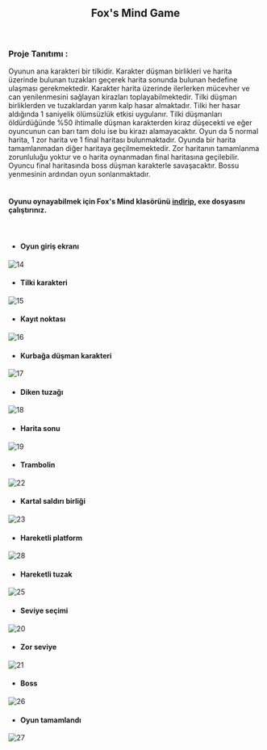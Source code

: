 <h2 align="center"> Fox's Mind Game </h2>
 
<br> <h3> Proje Tanıtımı : </h3>
Oyunun ana karakteri bir tilkidir. Karakter düşman birlikleri ve harita üzerinde bulunan tuzakları geçerek harita sonunda bulunan hedefine ulaşması gerekmektedir. Karakter harita üzerinde ilerlerken mücevher ve can yenilenmesini sağlayan kirazları toplayabilmektedir. Tilki düşman birliklerden ve tuzaklardan yarım kalp hasar almaktadır. Tilki her hasar aldığında 1 saniyelik ölümsüzlük etkisi uygulanır. Tilki düşmanları öldürdüğünde %50 ihtimalle düşman karakterden kiraz düşecekti ve eğer oyuncunun can barı tam dolu ise bu kirazı alamayacaktır. Oyun da 5 normal harita, 1 zor harita ve 1 final haritası bulunmaktadır. Oyunda bir harita tamamlanmadan diğer haritaya geçilmemektedir. Zor haritanın tamamlanma zorunluluğu yoktur ve o harita oynanmadan final haritasına geçilebilir. Oyuncu final haritasında boss düşman karakterle savaşacaktır. Bossu yenmesinin ardından oyun sonlanmaktadır. <br><br>

<h4>Oyunu oynayabilmek için Fox's Mind klasörünü <a href="https://github.com//ProgrammerYavuz/foxsmindgame/archive/refs/heads/main.zip"> indirip</a>, exe dosyasını çalıştırınız.</h4> <br>

* <h4>Oyun giriş ekranı</h4>
![14](https://user-images.githubusercontent.com/109480983/208787658-21094a86-8dce-44cc-a4ef-fbe66ede1787.png)
<br />
* <h4>Tilki karakteri</h4>
![15](https://user-images.githubusercontent.com/109480983/208787664-b12dd3ca-9ba4-454c-b7a8-a808043092cd.png)
<br />
* <h4>Kayıt noktası</h4>
![16](https://user-images.githubusercontent.com/109480983/208788091-803396f7-2f6d-4675-9715-0769c6c92e65.png)
<br />
* <h4>Kurbağa düşman karakteri</h4>
![17](https://user-images.githubusercontent.com/109480983/208787615-32aaff24-43c1-4bfa-8b6e-c1aa0cf4ad18.png)
<br />
* <h4>Diken tuzağı</h4>
![18](https://user-images.githubusercontent.com/109480983/208787617-a01e6178-38a6-4be4-ab39-494f1c664492.png)
<br />
* <h4>Harita sonu</h4>
![19](https://user-images.githubusercontent.com/109480983/208787622-198ea5c0-afdb-4f54-847b-4fd048883e9c.png)
<br />
* <h4>Trambolin</h4>
![22](https://user-images.githubusercontent.com/109480983/208787631-00e8f4ed-9c3b-491f-8f38-a89ada923c03.png)
<br />
* <h4>Kartal saldırı birliği</h4>
![23](https://user-images.githubusercontent.com/109480983/208787634-889b89b7-03fb-4031-ae2e-062f66b3bf46.png)
<br />
* <h4>Hareketli platform</h4>
![28](https://user-images.githubusercontent.com/109480983/208789758-d464bb28-13dd-46e2-9906-b5a151843bdf.png)
<br />
* <h4>Hareketli tuzak</h4>
![25](https://user-images.githubusercontent.com/109480983/208787640-b2ce38cc-4229-4159-8acd-b3cd7717a8de.png)
<br />
* <h4>Seviye seçimi</h4>
![20](https://user-images.githubusercontent.com/109480983/208787627-bf5df777-c6a6-4b18-8c6f-d9dffa861653.png)
<br />
* <h4>Zor seviye</h4>
![21](https://user-images.githubusercontent.com/109480983/208787630-c9805aeb-acf6-4ed5-805d-34e30882b94d.png)
<br />
* <h4>Boss</h4>
![26](https://user-images.githubusercontent.com/109480983/208787644-ba019432-bc1c-46f5-b9df-dad351e9587d.png)
<br />
* <h4>Oyun tamamlandı</h4>
![27](https://user-images.githubusercontent.com/109480983/208787651-825c46a2-8be0-48d2-a485-bc048229fec6.png)
<br />
